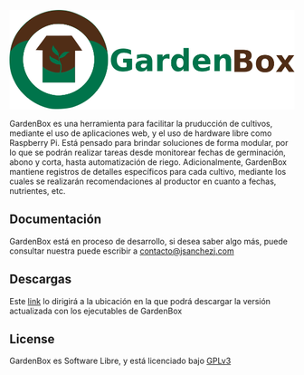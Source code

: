 
![GardenBox](https://raw.githubusercontent.com/jsnchzjmnz/GardenBox/master/logo.png)

GardenBox es una herramienta para facilitar la pruducción de cultivos, mediante el uso de aplicaciones web, y el uso de hardware libre como Raspberry Pi.
Está pensado para brindar soluciones de forma modular, por lo que se podrán realizar tareas desde monitorear fechas de germinación, abono y corta, hasta automatización de riego. 
Adicionalmente, GardenBox mantiene registros de detalles específicos para cada cultivo, mediante los cuales se realizarán recomendaciones al productor en cuanto a fechas, nutrientes, etc.

## Documentación

GardenBox está en proceso de desarrollo, si desea saber algo más, puede consultar nuestra puede escribir a contacto@jsanchezj.com


## Descargas

Este [link](https://github.com/jsnchzjmnz/GardenBox) lo dirigirá a la ubicación en la que podrá descargar la versión actualizada con los ejecutables de GardenBox

## License

GardenBox es Software Libre, y está licenciado bajo [GPLv3](https://github.com/jsnchzjmnz/bliburu/blob/master/LICENSE)
